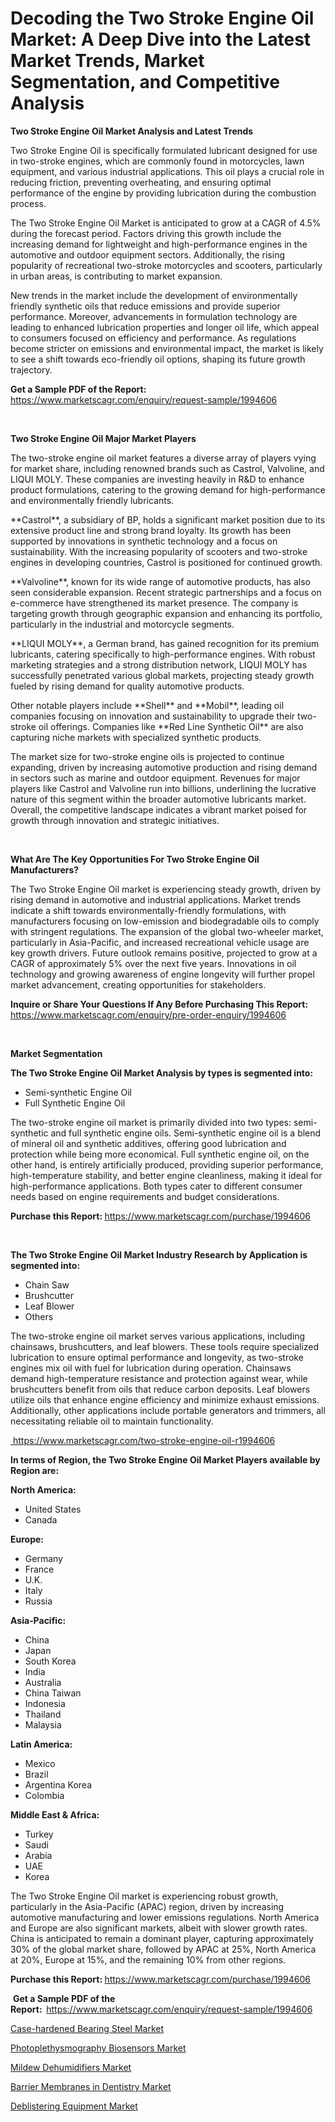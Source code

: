 <p><h1>Decoding the Two Stroke Engine Oil Market: A Deep Dive into the Latest Market Trends, Market Segmentation, and Competitive Analysis</h1></p><p><strong>Two Stroke Engine Oil Market Analysis and Latest Trends</strong></p>
<p><p>Two Stroke Engine Oil is specifically formulated lubricant designed for use in two-stroke engines, which are commonly found in motorcycles, lawn equipment, and various industrial applications. This oil plays a crucial role in reducing friction, preventing overheating, and ensuring optimal performance of the engine by providing lubrication during the combustion process.</p><p>The Two Stroke Engine Oil Market is anticipated to grow at a CAGR of 4.5% during the forecast period. Factors driving this growth include the increasing demand for lightweight and high-performance engines in the automotive and outdoor equipment sectors. Additionally, the rising popularity of recreational two-stroke motorcycles and scooters, particularly in urban areas, is contributing to market expansion. </p><p>New trends in the market include the development of environmentally friendly synthetic oils that reduce emissions and provide superior performance. Moreover, advancements in formulation technology are leading to enhanced lubrication properties and longer oil life, which appeal to consumers focused on efficiency and performance. As regulations become stricter on emissions and environmental impact, the market is likely to see a shift towards eco-friendly oil options, shaping its future growth trajectory.</p></p>
<p><strong>Get a Sample PDF of the Report:&nbsp;</strong> <a href="https://www.marketscagr.com/enquiry/request-sample/1994606?utm_campaign=1920&utm_medium=2&utm_source=Github&utm_content=ia&utm_term=30012025&utm_id=two-stroke-engine-oil">https://www.marketscagr.com/enquiry/request-sample/1994606</a></p>
<p>&nbsp;</p>
<p><strong>Two Stroke Engine Oil Major Market Players</strong></p>
<p><p>The two-stroke engine oil market features a diverse array of players vying for market share, including renowned brands such as Castrol, Valvoline, and LIQUI MOLY. These companies are investing heavily in R&D to enhance product formulations, catering to the growing demand for high-performance and environmentally friendly lubricants.</p><p>**Castrol**, a subsidiary of BP, holds a significant market position due to its extensive product line and strong brand loyalty. Its growth has been supported by innovations in synthetic technology and a focus on sustainability. With the increasing popularity of scooters and two-stroke engines in developing countries, Castrol is positioned for continued growth.</p><p>**Valvoline**, known for its wide range of automotive products, has also seen considerable expansion. Recent strategic partnerships and a focus on e-commerce have strengthened its market presence. The company is targeting growth through geographic expansion and enhancing its portfolio, particularly in the industrial and motorcycle segments.</p><p>**LIQUI MOLY**, a German brand, has gained recognition for its premium lubricants, catering specifically to high-performance engines. With robust marketing strategies and a strong distribution network, LIQUI MOLY has successfully penetrated various global markets, projecting steady growth fueled by rising demand for quality automotive products.</p><p>Other notable players include **Shell** and **Mobil**, leading oil companies focusing on innovation and sustainability to upgrade their two-stroke oil offerings. Companies like **Red Line Synthetic Oil** are also capturing niche markets with specialized synthetic products.</p><p>The market size for two-stroke engine oils is projected to continue expanding, driven by increasing automotive production and rising demand in sectors such as marine and outdoor equipment. Revenues for major players like Castrol and Valvoline run into billions, underlining the lucrative nature of this segment within the broader automotive lubricants market. Overall, the competitive landscape indicates a vibrant market poised for growth through innovation and strategic initiatives.</p></p>
<p>&nbsp;</p>
<p><strong>What Are The Key Opportunities For Two Stroke Engine Oil Manufacturers?</strong></p>
<p><p>The Two Stroke Engine Oil market is experiencing steady growth, driven by rising demand in automotive and industrial applications. Market trends indicate a shift towards environmentally-friendly formulations, with manufacturers focusing on low-emission and biodegradable oils to comply with stringent regulations. The expansion of the global two-wheeler market, particularly in Asia-Pacific, and increased recreational vehicle usage are key growth drivers. Future outlook remains positive, projected to grow at a CAGR of approximately 5% over the next five years. Innovations in oil technology and growing awareness of engine longevity will further propel market advancement, creating opportunities for stakeholders.</p></p>
<p><strong>Inquire or Share Your Questions If Any Before Purchasing This Report:</strong> <a href="https://www.marketscagr.com/enquiry/pre-order-enquiry/1994606?utm_campaign=1920&utm_medium=2&utm_source=Github&utm_content=ia&utm_term=30012025&utm_id=two-stroke-engine-oil">https://www.marketscagr.com/enquiry/pre-order-enquiry/1994606</a></p>
<p>&nbsp;</p>
<p><strong>Market Segmentation</strong></p>
<p><strong>The Two Stroke Engine Oil Market Analysis by types is segmented into:</strong></p>
<p><ul><li>Semi-synthetic Engine Oil</li><li>Full Synthetic Engine Oil</li></ul></p>
<p><p>The two-stroke engine oil market is primarily divided into two types: semi-synthetic and full synthetic engine oils. Semi-synthetic engine oil is a blend of mineral oil and synthetic additives, offering good lubrication and protection while being more economical. Full synthetic engine oil, on the other hand, is entirely artificially produced, providing superior performance, high-temperature stability, and better engine cleanliness, making it ideal for high-performance applications. Both types cater to different consumer needs based on engine requirements and budget considerations.</p></p>
<p><strong>Purchase this Report:&nbsp;</strong><a href="https://www.marketscagr.com/purchase/1994606?utm_campaign=1920&utm_medium=2&utm_source=Github&utm_content=ia&utm_term=30012025&utm_id=two-stroke-engine-oil">https://www.marketscagr.com/purchase/1994606</a></p>
<p>&nbsp;</p>
<p><strong>The Two Stroke Engine Oil Market Industry Research by Application is segmented into:</strong></p>
<p><ul><li>Chain Saw</li><li>Brushcutter</li><li>Leaf Blower</li><li>Others</li></ul></p>
<p><p>The two-stroke engine oil market serves various applications, including chainsaws, brushcutters, and leaf blowers. These tools require specialized lubrication to ensure optimal performance and longevity, as two-stroke engines mix oil with fuel for lubrication during operation. Chainsaws demand high-temperature resistance and protection against wear, while brushcutters benefit from oils that reduce carbon deposits. Leaf blowers utilize oils that enhance engine efficiency and minimize exhaust emissions. Additionally, other applications include portable generators and trimmers, all necessitating reliable oil to maintain functionality.</p></p>
<p><a href="https://www.marketscagr.com/two-stroke-engine-oil-r1994606?utm_campaign=1920&utm_medium=2&utm_source=Github&utm_content=ia&utm_term=30012025&utm_id=two-stroke-engine-oil">&nbsp;https://www.marketscagr.com/two-stroke-engine-oil-r1994606</a></p>
<p><strong>In terms of Region, the Two Stroke Engine Oil Market Players available by Region are:</strong></p>
<p>
    <p> <strong> North America: </strong>
        <ul>
            <li>United States</li>
            <li>Canada</li>
        </ul>
        </p> 
    <p> <strong> Europe: </strong>
        <ul>
            <li>Germany</li>
            <li>France</li>
            <li>U.K.</li>
            <li>Italy</li>
            <li>Russia</li>
        </ul>
        </p> 
    <p> <strong> Asia-Pacific: </strong>
        <ul>
            <li>China</li>
            <li>Japan</li>
            <li>South Korea</li>
            <li>India</li>
            <li>Australia</li>
            <li>China Taiwan</li>
            <li>Indonesia</li>
            <li>Thailand</li>
            <li>Malaysia</li>
        </ul>
        </p> 
    <p> <strong> Latin America: </strong>
        <ul>
            <li>Mexico</li>
            <li>Brazil</li>
            <li>Argentina Korea</li>
            <li>Colombia</li>
        </ul>
        </p> 
    <p> <strong> Middle East & Africa: </strong>
        <ul>
            <li>Turkey</li>
            <li>Saudi</li>
            <li>Arabia</li>
            <li>UAE</li>
            <li>Korea</li>
        </ul>
    </p>
    </p>
<p><p>The Two Stroke Engine Oil market is experiencing robust growth, particularly in the Asia-Pacific (APAC) region, driven by increasing automotive manufacturing and lower emissions regulations. North America and Europe are also significant markets, albeit with slower growth rates. China is anticipated to remain a dominant player, capturing approximately 30% of the global market share, followed by APAC at 25%, North America at 20%, Europe at 15%, and the remaining 10% from other regions.</p></p>
<p><strong>Purchase this Report: </strong><a href="https://www.marketscagr.com/purchase/1994606?utm_campaign=1920&utm_medium=2&utm_source=Github&utm_content=ia&utm_term=30012025&utm_id=two-stroke-engine-oil">https://www.marketscagr.com/purchase/1994606</a></p>
<p>&nbsp;<strong>Get a Sample PDF of the Report:&nbsp;&nbsp;</strong><a href="https://www.marketscagr.com/enquiry/request-sample/1994606?utm_campaign=1920&utm_medium=2&utm_source=Github&utm_content=ia&utm_term=30012025&utm_id=two-stroke-engine-oil">https://www.marketscagr.com/enquiry/request-sample/1994606</a></p>
<p><strong></strong></p>
<p><p><a href="https://www.linkedin.com/pulse/global-case-hardened-bearing-steel-market-comprehensive-analysis-xakbc?utm_campaign=1920&utm_medium=2&utm_source=Github&utm_content=ia&utm_term=30012025&utm_id=two-stroke-engine-oil">Case-hardened Bearing Steel Market</a></p><p><a href="https://www.linkedin.com/pulse/global-photoplethysmography-biosensors-market-research-report-rkevc?utm_campaign=1920&utm_medium=2&utm_source=Github&utm_content=ia&utm_term=30012025&utm_id=two-stroke-engine-oil">Photoplethysmography Biosensors Market</a></p><p><a href="https://www.linkedin.com/pulse/global-mildew-dehumidifiers-market-pulse-trends-growth-analysis-vowgf?utm_campaign=1920&utm_medium=2&utm_source=Github&utm_content=ia&utm_term=30012025&utm_id=two-stroke-engine-oil">Mildew Dehumidifiers Market</a></p><p><a href="https://www.linkedin.com/pulse/impressive-size-global-barrier-membranes-dentistry-market-4vv3f?utm_campaign=1920&utm_medium=2&utm_source=Github&utm_content=ia&utm_term=30012025&utm_id=two-stroke-engine-oil">Barrier Membranes in Dentistry Market</a></p><p><a href="https://www.linkedin.com/pulse/market-dynamics-deblistering-equipment-industry-forecast-7ohvc?utm_campaign=1920&utm_medium=2&utm_source=Github&utm_content=ia&utm_term=30012025&utm_id=two-stroke-engine-oil">Deblistering Equipment Market</a></p></p>